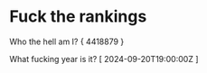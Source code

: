 # Fuck the rankings

Who the hell am I?
{ 4418879 }

What fucking year is it?
[ 2024-09-20T19:00:00Z ]
